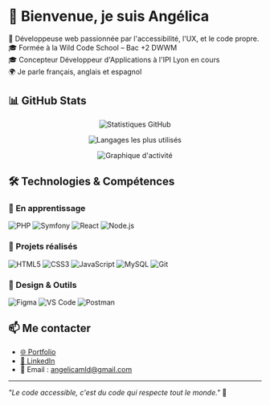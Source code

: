 # 👋 Bienvenue, je suis Angélica
🌱 Développeuse web passionnée par l'accessibilité, l'UX, et le code propre.  
🎓 Formée à la Wild Code School – Bac +2 DWWM  
🎓 Concepteur Développeur d'Applications à l'IPI Lyon en cours  
🌍 Je parle français, anglais et espagnol  

## 📊 GitHub Stats

<div align="center">

![Statistiques GitHub](https://github-readme-stats.vercel.app/api?username=angelicalazaro&show_icons=true&theme=tokyonight&include_all_commits=true&count_private=true)

![Langages les plus utilisés](https://github-readme-stats.vercel.app/api/top-langs/?username=angelicalazaro&layout=compact&theme=tokyonight)

![Graphique d'activité](https://github-readme-activity-graph.vercel.app/graph?username=angelicalazaro&theme=tokyo-night)
</div>

## 🛠️ Technologies & Compétences

### 🌱 En apprentissage
![PHP](https://img.shields.io/badge/PHP-777BB4?style=for-the-badge&logo=php&logoColor=white)
![Symfony](https://img.shields.io/badge/Symfony-000000?style=for-the-badge&logo=symfony&logoColor=white)
![React](https://img.shields.io/badge/React-20232A?style=for-the-badge&logo=react&logoColor=61DAFB)
![Node.js](https://img.shields.io/badge/Node.js-339933?style=for-the-badge&logo=node.js&logoColor=white)

### 💼 Projets réalisés
![HTML5](https://img.shields.io/badge/HTML5-E34F26?style=for-the-badge&logo=html5&logoColor=white)
![CSS3](https://img.shields.io/badge/CSS3-1572B6?style=for-the-badge&logo=css3&logoColor=white)
![JavaScript](https://img.shields.io/badge/JavaScript-F7DF1E?style=for-the-badge&logo=javascript&logoColor=black)
![MySQL](https://img.shields.io/badge/MySQL-4479A1?style=for-the-badge&logo=mysql&logoColor=white)
![Git](https://img.shields.io/badge/Git-F05032?style=for-the-badge&logo=git&logoColor=white)

### 🎨 Design & Outils
![Figma](https://img.shields.io/badge/Figma-F24E1E?style=for-the-badge&logo=figma&logoColor=white)
![VS Code](https://img.shields.io/badge/VS_Code-007ACC?style=for-the-badge&logo=visual-studio-code&logoColor=white)
![Postman](https://img.shields.io/badge/Postman-FF6C37?style=for-the-badge&logo=postman&logoColor=white)

## 📫 Me contacter
- [🌐 Portfolio](https://angelica-lazaro-dev.vercel.app)
- [💼 LinkedIn](https://www.linkedin.com/in/angelicamlazarod)
- 📧 Email : angelicamld@gmail.com

---

*"Le code accessible, c'est du code qui respecte tout le monde."* 💙
